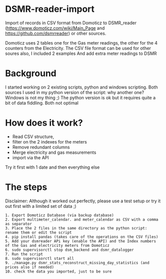 # DSMR-reader-import
Import of records in CSV format from Domoticz to DSMR_reader (https://www.domoticz.com/wiki/Main_Page and https://github.com/dsmrreader) or other sources.

Domoticz uses 2 tables one for the Gas meter readings, the other for the 4 counters from the Electricity.
The CSV file format can be used for other soures also, I included 2 examples
And add extra meter readings to DSMR 

# Background
I started working on 2 existing scripts, python and windows scripting.
Both sources I used in my python version of the  script: why another one?
Windows is not my thing ;) The python version is ok but it requires quite a bit of data fiddling. Both not optimal

# How does it work?
- Read CSV structure,
- filter on the 2 indexes for the meters
- Remove redundant columns
- Merge electricity and gas measurements
- import via the API

Try it first with 1 date and then everything else

# The steps
Disclaimer: Although it worked out perfectly, please use a test setup or try it out first with a limited set of data ;)

    1. Export Domoticz Database (via backup database)
    2. Export multimeter_calendar. and meter_calendar as CSV with a comma as separator
    3. Place the 2 files in the same directory as the python script: rename them or edit the script
    4. pip install pandas (takes care of the operations on the CSV files)
    5. Add your dsmreader APi key (enable the API) and the Index numbers of the Gas and electricity meters from Domoticz
    6. sudo supervisorctl stop dsm_backend and dsmr_datalogger
    7. Run the script
    8. sudo supervisorctl start all
    9. ./manage.py dsmr_stats_reconstruct_missing_day_statistics (and prices also if needed)
    10. check the data you imported, just to be sure

